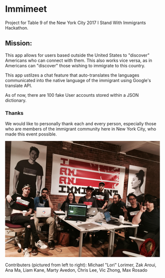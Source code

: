 <h1>Immimeet</h1>

Project for Table 9 of the New York City 2017 I Stand With Immigrants Hackathon. 


<h2>Mission:</h2>

This app allows for users based outside the United States to "discover" Americans who can connect with them. This also works vice versa, as in Americans can "discover" those wishing to immigrate to this country. 

This app ustilzes a chat feature that auto-translates the languages communicated into the native language of the immigrant using Google's translate API.

As of now, there are 100 fake User accounts stored within a JSON dictionary.

<h3>Thanks</h3>

We would like to personally thank each and every person, especially those who are members of the immigrant community here in New York City, who made this event possible. 

<img width = "800" src = "https://raw.githubusercontent.com/mclorimer/iswitable9/master/Table_9.jpg">

Contributers (pictured from left to right): Michael "Lori" Lorimer, Zak Aroui, Ana Ma, Liam Kane, Marty Avedon, Chris Lee, Vic Zhong, Max Rosado
